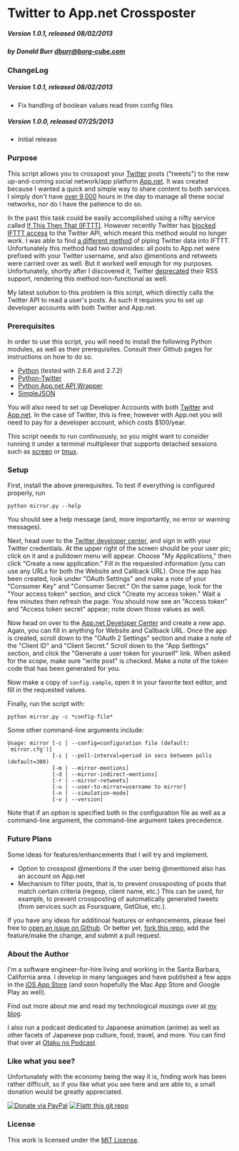 # Twitter to App.net Crossposter
##### Version 1.0.1, released 08/02/2013
##### by Donald Burr <dburr@borg-cube.com>

### ChangeLog

##### Version 1.0.1, released 08/02/2013

* Fix handling of boolean values read from config files

##### Version 1.0.0, released 07/25/2013

* Initial release

### Purpose

This script allows you to crosspost your [Twitter][TWITTER] posts ("tweets")
to the new up-and-coming social network/app platform [App.net][APPDOTNET].
It was created because I wanted a quick and simple way to share content
to both services.  I simply don't have [over 9,000][OVER9000] hours in the day
to manage all these social networks, nor do I have the patience to do so.

In the past this task could be easily accomplished using a nifty service
called [If This Then That (IFTTT)][IFTTT].  However recently Twitter has
[blocked IFTTT access][TWITTER-BLOCKS-IFTTT] to the Twitter API, which
meant this method would no longer work.  I was able to find [a different
method][TWITTER-RSS] of piping Twitter data into IFTTT.  Unfortunately this
method had two downsides: all posts to App.net were prefixed with your
Twitter username, and also @mentions and retweets were carried over as
well.  But it worked well enough for my purposes.  Unfortunately, shortly
after I discovered it, Twitter [deprecated][TWITTER-RSS-DEPRECATED] their
RSS support, rendering this method non-functional as well.

My latest solution to this problem is this script, which directly calls
the Twitter API to read a user's posts.  As such it requires you to set up
developer accounts with both Twitter and App.net.

### Prerequisites

In order to use this script, you will need to install the following
Python modules, as well as their prerequisites.  Consult their Github
pages for instructions on how to do so.

* [Python][PYTHON] (tested with 2.6.6 and 2.7.2)
* [Python-Twitter][PYTHON-TWITTER]
* [Python App.net API Wrapper][PYTHON-APPDOTNET]
* [SimpleJSON][SIMPLEJSON]

You will also need to set up Developer Accounts with both [Twitter][TWITTERDEV]
and [App.net][APPDOTNETDEV].  In the case of Twitter, this is free; however
with App.net you will need to pay for a developer account, which costs
$100/year.

This script needs to run continuously, so you might want to consider
running it under a terminal multiplexer that supports detached sessions
such as [screen][SCREEN] or [tmux][TMUX].

### Setup

First, install the above prerequisites.  To test if everything is
configured properly, run

`python mirror.py --help`

You should see a help message (and, more importantly, no error
or warning messages).

Next, head over to the [Twitter developer center][TWITTERDEV], and
sign in with your Twitter credentials.  At the upper right of the
screen should be your user pic; click on it and a pulldown menu
will appear.  Choose "My Applications," then click "Create a new
application."  Fill in the requested information (you can use any
URLs for both the Website and Callback URL).  Once the app has been
created, look under "OAuth Settings" and make a note of your "Consumer
Key" and "Consumer Secret."  On the same page, look for the "Your
access token" section, and click "Create my access token."  Wait a few
minutes then refresh the page.  You should now see an "Access token"
and "Access token secret" appear; note down those values as well.
  
Now head on over to the [App.net Developer Center][APPDOTNETDEV] and create
a new app.  Again, you can fill in anything for Website and Callback
URL.  Once the app is created, scroll down to the "OAuth 2 Settings"
section and make a note of the "Client ID" and "Client Secret."
Scroll down to the "App Settings" section, and click the "Generate a
user token for yourself" link.  When asked for the scope, make sure
"write post" is checked.  Make a note of the token code that has been
generated for you.

Now make a copy of `config.sample`, open it in your favorite text editor,
and fill in the requested values.

Finally, run the script with:

`python mirror.py -c *config-file*`

Some other command-line arguments include:

```
Usage: mirror [-c | --config=configuration file (default: `mirror.cfg')]
              [-i | --poll-interval=period in secs between polls (default=300)
              [-m | --mirror-mentions]
              [-d | --mirror-indirect-mentions]
              [-r | --mirror-retweets]
              [-u | --user-to-mirror=username to mirror]
              [-n | --simulation-mode]
              [-v | --version]
```

Note that if an option is specified both in the configuration file as well
as a command-line argument, the command-line argument takes precedence.

### Future Plans

Some ideas for features/enhancements that I will try and implement.

* Option to crosspost @mentions if the user being @mentioned also has
  an account on App.net
* Mechanism to filter posts, that is, to prevent crossposting of posts
  that match certain criteria (regexp, client name, etc.)  This can be
  used, for example, to prevent crossposting of automatically generated
  tweets (from services such as Foursquare, GetGlue, etc.).

If you have any ideas for additinoal features or enhancements,
please feel free to [open an issue on Github][GHISSUES].
Or better yet, [fork this repo][GHFORK], add the feature/make the change,
and submit a pull request.

### About the Author

I'm a software engineer-for-hire living and working in the Santa Barbara,
California area.  I develop in many languages and have published a few apps
in the [iOS App Store][DBURRAPPS] (and soon hopefully the Mac App Store
and Google Play as well).

Find out more about me and read my technological musings over at
[my blog][DBURR].

I also run a podcast dedicated to Japanese animation (anime) as well as
other facets of Japanese pop culture, food, travel, and more.  You can
find that over at [Otaku no Podcast][OTAKU].

### Like what you see?

Unfortunately with the economy being the way it is, finding work has been
rather difficult, so if you like what you see here and are able to, a small
donation would be greatly appreciated.

[![Donate via PayPal](https://www.paypalobjects.com/en_US/i/btn/btn_donateCC_LG.gif)](https://www.paypal.com/cgi-bin/webscr?cmd=_s-xclick&hosted_button_id=U4T93T9ZJNHM6)
[![Flattr this git repo](http://api.flattr.com/button/flattr-badge-large.png)](https://flattr.com/submit/auto?user_id=dburr&url=https://github.com/dburr/twitter_adn_mirror&title=twitter_adn_mirror&language=python&tags=github&category=software)

### License

This work is licensed under the [MIT License](LICENSE).

[TWITTER]: http://twitter.com "Twitter"
[TWITTERDEV]: https://dev.twitter.com "Twitter Developer"
[APPDOTNET]: https://alpha.app.net "App.net"
[APPDOTNETDEV]: https://account.app.net/developer/apps/ "App.net Developer Area"
[OVER9000]: http://www.youtube.com/watch?v=SQYakKz3i6E "It's Over 9000"
[IFTTT]: http://ifttt.com/ "If This Then That"
[TWITTER-BLOCKS-IFTTT]: http://techcrunch.com/2012/09/20/ifttt-is-the-latest-service-to-be-affected-by-twitters-api-constraints-will-remove-triggers/ "IFTTT removes Twitter triggers"
[PYTHON-TWITTER]: https://github.com/bear/python-twitter "Python-Twitter"
[PYTHON-APPDOTNET]: https://github.com/simondlr/Python-App.net-API-Wrapper "Python App.net API Wrapper"
[TWITTER-RSS]: http://donaldburr.com/2012/09/27/two-ways-to-work-around-ifttts-removal-of-twitter-triggers/ "Twitter RSS triggers"
[PYTHON]: http://www.python.org "Python"
[SIMPLEJSON]: https://github.com/simplejson/simplejson "SimpleJSON"
[TWITTER-RSS-DEPRECATED]: https://dev.twitter.com/docs/deprecations/spring-2012 "Twitter RSS deprecated"
[SCREEN]: http://www.gnu.org/software/screen/ "Screen"
[TMUX]: http://tmux.sourceforge.net "tmux"
[GHISSUES]: https://github.com/dburr/twitter_adn_mirror/issues "Github Issues"
[GHFORK]: https://help.github.com/articles/fork-a-repo "Fork"
[DBURR]: http://DonaldBurr.com/ "Donald Burr"
[OTAKU]: http://otakunopodcast.com/ "Otaku no Podcast"
[DBURRAPPS]: http://DonaldBurr.com/apps/ "Donald Burr's Apps"
